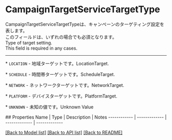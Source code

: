 # CampaignTargetServiceTargetType

<div lang=\"ja\">CampaignTargetServiceTargetTypeは、キャンペーンのターゲティング設定を表します。<br> このフィールドは、いずれの場合でも必須となります。</div> <div lang=\"en\">Type of target setting.<br> This field is required in any cases.</div> <hr> <p>* <code>LOCATION</code> - <span lang=\"ja\">地域ターゲットです。</span><span lang=\"en\">LocationTarget.</span></p> <p>* <code>SCHEDULE</code> - <span lang=\"ja\">時間帯ターゲットです。</span><span lang=\"en\">ScheduleTarget.</span></p> <p>* <code>NETWORK</code> - <span lang=\"ja\">ネットワークターゲットです。</span><span lang=\"en\">NetworkTarget.</span></p> <p>* <code>PLATFORM</code> - <span lang=\"ja\">デバイスターゲットです。</span><span lang=\"en\">PlatformTarget.</span></p> <p>* <code>UNKNOWN</code> - <span lang=\"ja\">未知の値です。</span><span lang=\"en\">Unknown Value</span></p> 
## Properties
Name | Type | Description | Notes
------------ | ------------- | ------------- | -------------

[[Back to Model list]](../README.md#documentation-for-models) [[Back to API list]](../README.md#documentation-for-api-endpoints) [[Back to README]](../README.md)


